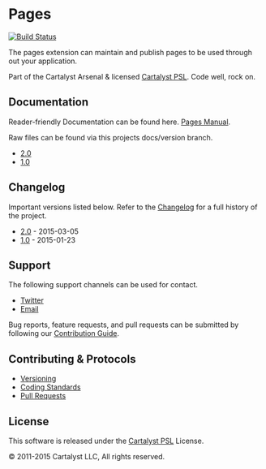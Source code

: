 # Pages

[![Build Status](https://magnum.travis-ci.com/cartalyst/platform-pages.svg?token=98Zt8zYdwyheTKqziswS&branch=master)](https://magnum.travis-ci.com/cartalyst/platform-pages)

The pages extension can maintain and publish pages to be used through out your application.

Part of the Cartalyst Arsenal & licensed [Cartalyst PSL](LICENSE). Code well, rock on.

## Documentation

Reader-friendly Documentation can be found here. [Pages Manual](https://cartalyst.com/manual/platform-pages).

Raw files can be found via this projects docs/version branch.

- [2.0](https://github.com/cartalyst/platform-pages/tree/docs/2.0)
- [1.0](https://github.com/cartalyst/platform-pages/tree/docs/1.0)

## Changelog

Important versions listed below. Refer to the [Changelog](CHANGELOG.md) for a full history of the project.

- [2.0](CHANGELOG.md) - 2015-03-05
- [1.0](CHANGELOG.md) - 2015-01-23

## Support

The following support channels can be used for contact.

- [Twitter](https://cartalyst.com/@twitter)
- [Email](mailto:help@cartalyst.com)

Bug reports, feature requests, and pull requests can be submitted by following our [Contribution Guide](CONTRIBUTING.md).

## Contributing & Protocols

- [Versioning](CONTRIBUTING.md#versioning)
- [Coding Standards](CONTRIBUTING.md#coding-standards)
- [Pull Requests](CONTRIBUTING.md#pull-requests)

## License

This software is released under the [Cartalyst PSL](LICENSE) License.

© 2011-2015 Cartalyst LLC, All rights reserved.
